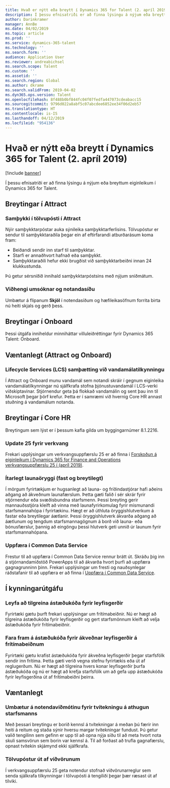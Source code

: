 ```yaml
---
title: Hvað er nýtt eða breytt í Dynamics 365 for Talent (2. apríl 2019)
description: Í þessu efnisatriði er að finna lýsingu á nýjum eða breyttum eiginleikum í Microsoft Dynamics 365 for Talent.
author: Darinkramer
manager: AnnBe
ms.date: 04/02/2019
ms.topic: article
ms.prod: ''
ms.service: dynamics-365-talent
ms.technology: ''
ms.search.form: ''
audience: Application User
ms.reviewer: andreabichsel
ms.search.scope: Talent
ms.custom: ''
ms.assetid: ''
ms.search.region: Global
ms.author: dkrame
ms.search.validFrom: 2019-04-02
ms.dyn365.ops.version: Talent
ms.openlocfilehash: 8f488b0bf844fc04f07fedfa447073cdeabacc15
ms.sourcegitcommit: 9796d022a8abf5c07abcdee6852ee34f06d2eb57
ms.translationtype: HT
ms.contentlocale: is-IS
ms.lasthandoff: 04/12/2019
ms.locfileid: "954136"
---
```

# <a name="whats-new-or-changed-in-dynamics-365-for-talent-april-2-2019"></a>Hvað er nýtt eða breytt í Dynamics 365 for Talent (2. apríl 2019)

[!include [banner](includes/banner.md)]

Í þessu efnisatriði er að finna lýsingu á nýjum eða breyttum eiginleikum í Dynamics 365 for Talent.

## <a name="changes-in-attract"></a>Breytingar í Attract

### <a name="approval-emails-in-attract"></a>Samþykki í tölvupósti í Attract
Nýir samþykktarpóstar auka sýnileika samþykktarferlisins. Tölvupóstur er sendur til samþykktaraðila þegar ein af eftirfarandi atburðarásum koma fram:

- Beiðandi sendir inn starf til samþykktar.
- Starfi er annaðhvort hafnað eða samþykkt.
- Samþykktaraðili hefur ekki brugðist við samþykktarbeiðni innan 24 klukkustunda.

Þú getur sérsniðið innihald samþykktarpóstsins með nýjum sniðmátum.

### <a name="application-and-profile-attachments"></a>Viðhengi umsóknar og notandasíðu
Umbætur á flipanum **Skjöl** í notendasíðum og hæfileikasöfnum forrita birta nú heiti skjals og gerð þess.

## <a name="changes-in-onboard"></a>Breytingar í Onboard
Þessi útgáfa inniheldur minniháttar villuleiðréttingar fyrir Dynamics 365 Talent: Onboard.

## <a name="coming-soon-attract-and-onboard"></a>Væntanlegt (Attract og Onboard)

### <a name="lifecycle-services-lcs-integration-with-report-a-problem"></a>Lifecycle Services (LCS) samþætting við vandamálatilkynningu
Í Attract og Onboard munu vandamál sem notandi skráir í gegnum eiginleika vandamálatilkynningar nú sjálfkrafa stofna þjónustuvandamál í LCS-verki viðskiptavinar. Stjórnendur geta þá flokkað vandamálin og sent þau inn til Microsoft þegar þörf krefur. Þetta er í samræmi við hvernig Core HR annast stuðning á vandamálum notanda.

## <a name="changes-in-core-hr"></a>Breytingar í Core HR
Breytingum sem lýst er í þessum kafla gilda um byggingarnúmer 8.1.2216.

### <a name="platform-update-25"></a>Update 25 fyrir verkvang
Frekari upplýsingar um verkvangsuppfærslu 25 er að finna í [Forskoðun á eiginleikum í Dynamics 365 for Finance and Operations verkvangsuppfærslu 25 í (apríl 2019)](https://docs.microsoft.com/en-us/dynamics365/unified-operations/fin-and-ops/get-started/whats-new-platform-25).

###  <a name="advanced-compensation-security-fixed-and-variable"></a>Ítarlegt launaöryggi (fast og breytilegt)
Í mörgum fyrirtækjum er hugsanlegt að launa- og fríðindastjórar hafi aðeins aðgang að ákveðnum launafærslum. Þetta gæti falið í sér skrár fyrir stjórnendur eða svæðisbundna starfsmenn. Þessi breyting gerir mannauðsstjóra kleift að vinna með launafyrirkomulag fyrir mismunandi starfsmannahópa í fyrirtækinu. Hægt er að úthluta öryggishlutverkum á fastar eða breytilegar áætlanir. Þessi öryggishlutverk ákvarða aðgang að áætlunum og tengdum starfsmannagögnum á borð við launa- eða bónusfærslur, þannig að eingöngu þessi hlutverk geti unnið úr launum fyrir starfsmannahópana.

### <a name="upgrade-to-common-data-service"></a>Uppfæra í Common Data Service
Frestur til að uppfæra í Common Data Service rennur brátt út. Skráðu þig inn á stjórnandamiðstöð PowerApps til að ákvarða hvort þurfi að uppfæra gagnagrunninn þinn. Frekari upplýsingar um fresti og nauðsynlegar ráðstafanir til að uppfæra er að finna í [Uppfæra í Common Data Service](https://docs.microsoft.com/en-us/common-data-service/upgradecds/introduction-upgrade-cds).

## <a name="in-preview"></a>Í kynningarútgáfu

### <a name="allow-reason-codes-to-be-specified-on-leave-types"></a>Leyfa að tilgreina ástæðukóða fyrir leyfisgerðir
Fyrirtæki gætu þurft frekari upplýsingar um frítímabeiðnir. Nú er hægt að tilgreina ástæðukóða fyrir leyfisgerðir og gert starfsmönnum kleift að velja ástæðukóða fyrir frítímabeiðnir.

### <a name="require-reason-codes-for-certain-leave-types-on-time-off-requests"></a>Fara fram á ástæðukóða fyrir ákveðnar leyfisgerðir á frítímabeiðnum
Fyrirtæki gætu krafist ástæðukóða fyrir ákveðna leyfisgerðir þegar starfsfólk sendir inn frítíma. Þetta gæti verið vegna stefnu fyrirtækis eða út af reglugerðum. Nú er hægt að tilgreina hvers konar leyfisgerðir þurfa ástæðukóða og nú er hægt að krefja starfsfólk um að gefa upp ástæðukóða fyrir leyfisgerðina út af frítímabeiðni þeirra.

## <a name="coming-soon"></a>Væntanlegt

### <a name="improvements-to-the-user-interface-for-duplicate-employee-check"></a>Umbætur á notendaviðmótinu fyrir tvítekningu á athugun starfsmanns
Með þessari breytingu er borið kennsl á tvítekningar á meðan þú færir inn heiti á reitum og staða sýnir hversu margar tvítekningar fundust. Þú getur valið tengilinn sem gefinn er upp til að opna nýja síðu til að meta hvort nota skuli samsvörun sem borin var kennsl á. Til að forðast að trufla gagnafærslu, opnast tvítekin skjámynd ekki sjálfkrafa.

###  <a name="email-support-for-alerts"></a>Tölvupóstur út af viðvörunum
Í verkvangsuppfærslu 25 geta notendur stofnað viðvörunarreglur sem senda sjálkrafa tilkynningar í tölvupósti á tengiliði þegar þær ræsast út af tilviki. 
